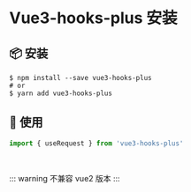
# Vue3-hooks-plus 安装

## 📦 安装

```
$ npm install --save vue3-hooks-plus
# or
$ yarn add vue3-hooks-plus
```

## 🔨 使用

```typescript
import { useRequest } from 'vue3-hooks-plus'
```

<br />

::: warning
不兼容 vue2 版本
:::